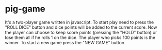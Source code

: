 # pig-game
It's a two-player game written in javascript. To start play need to press the "ROLL DICE" button and dice points will be added to the current score. Now the player can choose to keep score points (pressing the "HOLD" button) or lose them all if he rolls 1 on the dice. The player who picks 100 points is the winner. To start a new game press the "NEW GAME" button.
